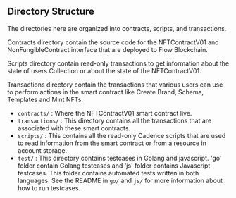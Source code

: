 ## Directory Structure

The directories here are organized into contracts, scripts, and transactions.

Contracts directory contain the source code for the NFTContractV01 and NonFungibleContract 
interface that are deployed to Flow Blockchain.

Scripts directory contain read-only transactions to get information about
the state of users Collection or about the state of the NFTContractV01.

Transactions directory contain the transactions that various users can use to
perform actions in the smart contract like Create Brand, Schema, Templates and Mint NFTs.

 - `contracts/` : Where the NFTContractV01 smart contract live.
 - `transactions/` : This directory contains all the transactions that are associated 
 with these smart contracts.
 - `scripts/`  : This contains all the read-only Cadence scripts 
 that are used to read information from the smart contract
 or from a resource in account storage.
 - `test/` : This directory contains testcases in Golang and javascript. 'go' folder contain
 Golang testcases and 'js' folder contains Javascript testcases. This folder contains 
 automated tests written in both languages.  See the README in `go/` and `js/` for more information
 about how to run testcases.